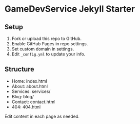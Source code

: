 # GameDevService Jekyll Starter

## Setup
1. Fork or upload this repo to GitHub.
2. Enable GitHub Pages in repo settings.
3. Set custom domain in settings.
4. Edit `_config.yml` to update your info.

## Structure
- Home: index.html
- About: about.html
- Services: services/
- Blog: blog/
- Contact: contact.html
- 404: 404.html

Edit content in each page as needed.